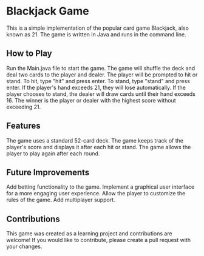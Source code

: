 # Blackjack Game

This is a simple implementation of the popular card game Blackjack, also known as 21. The game is written in Java and runs in the command line.
## How to Play

Run the Main.java file to start the game.
The game will shuffle the deck and deal two cards to the player and dealer.
The player will be prompted to hit or stand. To hit, type "hit" and press enter. To stand, type "stand" and press enter.
If the player's hand exceeds 21, they will lose automatically.
If the player chooses to stand, the dealer will draw cards until their hand exceeds 16.
The winner is the player or dealer with the highest score without exceeding 21.

## Features

The game uses a standard 52-card deck.
The game keeps track of the player's score and displays it after each hit or stand.
The game allows the player to play again after each round.
    
## Future Improvements

Add betting functionality to the game.
Implement a graphical user interface for a more engaging user experience.
Allow the player to customize the rules of the game.
Add multiplayer support.

## Contributions

This game was created as a learning project and contributions are welcome! If you would like to contribute, please create a pull request with your changes.
